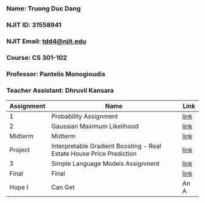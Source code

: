 ### Name: Truong Duc Dang
### NJIT ID: 31558941
### NJIT Email: tdd4@njit.edu
### Course: CS 301-102
### Professor: Pantelis Monogioudis
### Teacher Assistant: Dhruvil Kansara

Assignment | Name | Link |
--- | --- | --- |
1 | Probability Assignment | [link](https://github.com/2dtkingslayer/cs301-assignments/blob/main/HW1%20Probability%20Assignment/HW1_ProbabilityAssignment.md)|
2 | Gaussian Maximum Likelihood | [link](https://github.com/2dtkingslayer/cs301-assignments/tree/main/HW2%20Gaussian%20Maximum%20Likelihood)|
Midterm | Midterm | [link](https://github.com/2dtkingslayer/cs301-assignments/blob/main/Midterm/cs301-midterm.pdf)|
Project | Interpretable Gradient Boosting - Real Estate House Price Prediction | [link](https://github.com/2dtkingslayer/cs301-project)|
3 | Simple Language Models Assignment | [link](https://github.com/2dtkingslayer/cs301-assignments/blob/main/HW3%20Simple%20Language%20Models/Simple_Language_Models_Assignment.ipynb)|
Final | Final | [link](https://github.com/2dtkingslayer/cs301-assignments/blob/main/Final/TruongDang_CS301_Final.pdf)|
Hope I | Can Get | An A |
